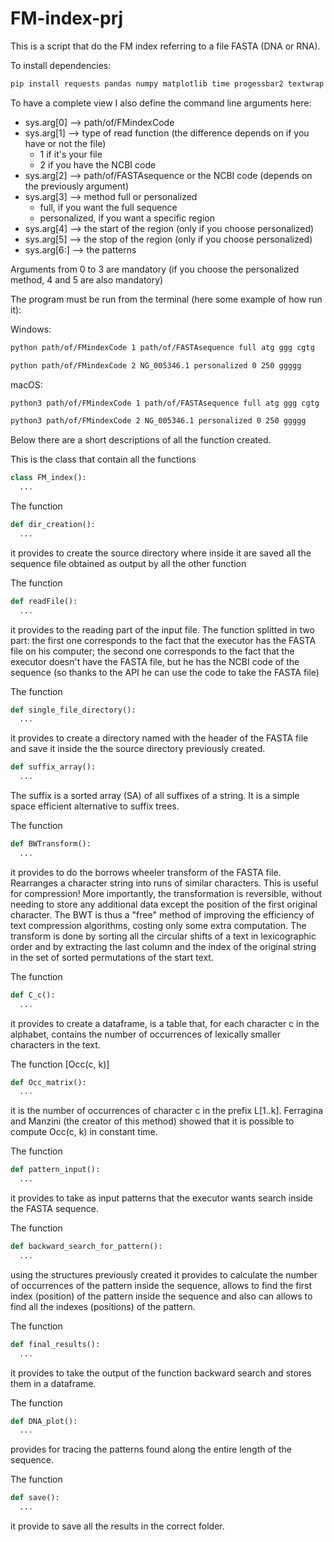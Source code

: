 # FM-index-prj

This is a script that do the FM index referring to a file FASTA (DNA or RNA).

To install dependencies:
```bash
pip install requests pandas numpy matplotlib time progessbar2 textwrap
```

To have a complete view I also define the command line arguments here:

- sys.arg[0] --> path/of/FMindexCode
- sys.arg[1] --> type of read function (the difference depends on if you have or not the file)
  - 1 if it's your file
  - 2 if you have the NCBI code
- sys.arg[2] --> path/of/FASTAsequence or the NCBI code (depends on the previously argument)
- sys.arg[3] --> method full or personalized 
  - full, if you want the full sequence
  - personalized, if you want a specific region
- sys.arg[4] --> the start of the region (only if you choose personalized)
- sys.arg[5] --> the stop of the region (only if you choose personalized)
- sys.arg[6:] --> the patterns

Arguments from 0 to 3 are mandatory (if you choose the personalized method, 4 and 5 are also mandatory)

The program must be run from the terminal (here some example of how run it):

Windows:
```bash
python path/of/FMindexCode 1 path/of/FASTAsequence full atg ggg cgtg

python path/of/FMindexCode 2 NG_005346.1 personalized 0 250 ggggg
```

macOS:

```bash
python3 path/of/FMindexCode 1 path/of/FASTAsequence full atg ggg cgtg

python3 path/of/FMindexCode 2 NG_005346.1 personalized 0 250 ggggg
```

Below there are a short descriptions of all the function created.

This is the class that contain all the functions
```py
class FM_index():
  ...
```

The function 
```py
def dir_creation():
  ...
```
it provides to create the source directory where inside it are saved all the sequence file obtained as output by all the other function

The function 
```py
def readFile():
  ...
```
it provides to the reading part of the input file. The function splitted in two part: the first one corresponds to the fact that the executor has the FASTA file on his computer; the second one corresponds to the fact that the executor doesn't have the FASTA file, but he has the NCBI code of the sequence (so thanks to the API he can use the code to take the FASTA file)

The function 
```py
def single_file_directory():
  ...
```
it provides to create a directory named with the header of the FASTA file and save it inside the the source directory previously created.

```py
def suffix_array():
  ...
```
The suffix is a sorted array (SA) of all suffixes of a string. It is a simple space efficient alternative to suffix trees.

The function
```py
def BWTransform():
  ...
```
it provides to do the borrows wheeler transform of the FASTA file. Rearranges a character string into runs of similar characters. This is useful for compression! More importantly, the transformation is reversible, without needing to store any additional data except the position of the first original character. The BWT is thus a "free" method of improving the efficiency of text compression algorithms, costing only some extra computation.
The transform is done by sorting all the circular shifts of a text in lexicographic order and by extracting the last column and the index of the original string in the set of sorted permutations of the start text.

The function
```py
def C_c():
  ...
```
it provides to create a dataframe, is a table that, for each character c in the alphabet, contains the number of occurrences of lexically smaller characters in the text.

The function [Occ(c, k)]
```py
def Occ_matrix():
  ...
```
it is the number of occurrences of character c in the prefix L[1..k]. Ferragina and Manzini (the creator of this method) showed that it is possible to compute Occ(c, k) in constant time.

The function 
```py
def pattern_input():
  ...
```
it provides to take as input patterns that the executor wants search inside the FASTA sequence.

The function
```py
def backward_search_for_pattern():
  ...
```
using the structures previously created it provides to calculate the number of occurrences of the pattern inside the sequence, allows to find the first index (position) of the pattern inside the sequence and also can allows to find all the indexes (positions) of the pattern.

The function
```py
def final_results():
  ...
```
it provides to take the output of the function backward search and stores them in a dataframe.

The function
```py
def DNA_plot():
  ...
```
provides for tracing the patterns found along the entire length of the sequence.

The function
```py
def save():
  ...
```
it provide to save all the results in the correct folder.
